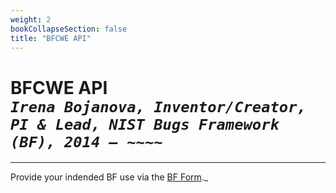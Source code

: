 ```yaml
---
weight: 2
bookCollapseSection: false
title: "BFCWE API"
---
```

# BFCWE API <br/>_`Irena Bojanova, Inventor/Creator, PI & Lead, NIST Bugs Framework (BF), 2014 – ~~~~`_

______________________________________
Provide your indended BF use via the [BF Form](https://forms.gle/SRZyva5Vn1i4dQQ2A)._